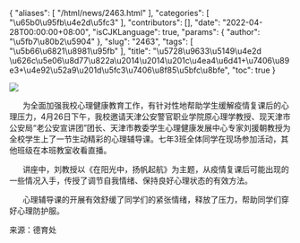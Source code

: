 {
    "aliases": [
        "/html/news/2463.html"
    ],
    "categories": [
        "\u65b0\u95fb\u4e2d\u5fc3"
    ],
    "contributors": [],
    "date": "2022-04-28T00:00:00+08:00",
    "isCJKLanguage": true,
    "params": {
        "author": "\u5fb7\u80b2\u5904"
    },
    "slug": "2463",
    "tags": [
        "\u5b66\u6821\u8981\u95fb"
    ],
    "title": "\u5728\u9633\u5149\u4e2d \u626c\u5e06\u8d77\u822a\u2014\u2014\u201c\u4ea4\u6d41+\u7406\u89e3+\u4e92\u52a9\u201d\u5fc3\u7406\u8f85\u5bfc\u8bfe",
    "toc": true
}

![](https://cdn.tfls.online/mirror/full/4e6f840a8fdb90b187db6e9f56a2d078fc95ca28.jpg)




      为全面加强我校心理健康教育工作，有针对性地帮助学生缓解疫情复课后的心理压力，4月26日下午，我校邀请天津公安警官职业学院原心理学教授、现天津市公安局“老公安宣讲团”团长、天津市教委学生心理健康发展中心专家刘援朝教授为全校学生上了一节生动精彩的心理辅导课。七年3班全体同学在现场参加活动，其他班级在本班教室收看直播。




      讲座中，刘教授以《在阳光中，扬帆起航》为主题，从疫情复课后可能出现的一些情况入手，传授了调节自我情绪、保持良好心理状态的有效方法。




      心理辅导课的开展有效舒缓了同学们的紧张情绪，释放了压力，帮助同学们穿好心理防护服。



来源：德育处

  



